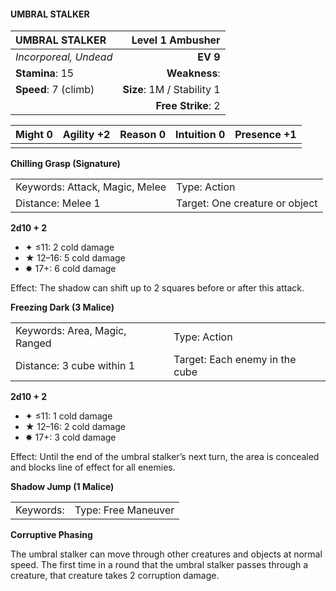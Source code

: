 #### UMBRAL STALKER

| UMBRAL STALKER        |       **Level 1 Ambusher** |
| :-------------------- | -------------------------: |
| *Incorporeal, Undead* |                   **EV 9** |
| **Stamina**: 15       |              **Weakness**: |
| **Speed**: 7 (climb)  | **Size**: 1M / Stability 1 |
|                       |         **Free Strike**: 2 |

| **Might** 0 | **Agility** +2 | **Reason** 0 | **Intuition** 0 | **Presence** +1 |
| ----------- | -------------- | ------------ | --------------- | --------------- |
|             |                |              |                 |                 |

**Chilling Grasp (Signature)**

|                                |                                |
| :----------------------------- | :----------------------------- |
| Keywords: Attack, Magic, Melee | Type: Action                   |
| Distance: Melee 1              | Target: One creature or object |

**2d10 + 2**

- ✦ ≤11: 2 cold damage
- ★ 12–16: 5 cold damage
- ✸ 17+: 6 cold damage

Effect: The shadow can shift up to 2 squares before or after this attack.

**Freezing Dark (3 Malice)**

|                               |                                |
| :---------------------------- | :----------------------------- |
| Keywords: Area, Magic, Ranged | Type: Action                   |
| Distance: 3 cube within 1     | Target: Each enemy in the cube |

**2d10 + 2**

- ✦ ≤11: 1 cold damage
- ★ 12–16: 2 cold damage
- ✸ 17+: 3 cold damage

Effect: Until the end of the umbral stalker’s next turn, the area is concealed and blocks line of effect for all enemies.

**Shadow Jump (1 Malice)**

|           |                     |
| :-------- | :------------------ |
| Keywords: | Type: Free Maneuver |

**Corruptive Phasing**

The umbral stalker can move through other creatures and objects at normal speed. The first time in a round that the umbral stalker passes through a creature, that creature takes 2 corruption damage.
